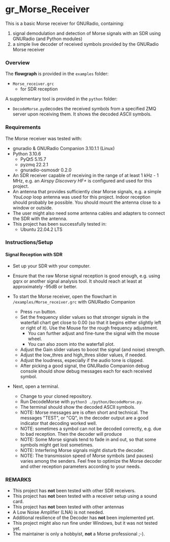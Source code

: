 # gr_Morse_Receiver
This is a basic Morse receiver for GNURadio, containing:
1. signal demodulation and detection of Morse signals with an SDR using GNURadio (and Python modules)
2. a simple live decoder of received symbols provided by the GNURadio Morse receiver

### Overview
The __flowgraph__ is provided in the `examples` folder:
+ `Morse_receiver.grc`
    + for SDR reception

A supplementary tool is provided in the `python` folder:
+ `DecodeMorse.py`decodes the received symbols from a specified ZMQ server upon receiving them. It shows the decoded ASCII symbols.

### Requirements
The Morse receiver was tested with:
+ gnuradio & GNURadio Companion 3.10.1.1 (Linux)
+ Python 3.10.6
    + PyQt5 5.15.7
    + pyzmq 22.2.1
    + gnuradio-osmosdr 0.2.0
+ An SDR receiver capable of receiving in the range of at least 1 kHz - 1 MHz, e.g. an _Airspy Discovery HF+_ is configured and used for this project.
+ An antenna that provides sufficiently clear Morse signals, e.g. a simple _YouLoop_ loop antenna was used for this project. Indoor reception should probably be possible. You should mount the antenna close to a window or outside.
+ The user might also need some antenna cables and adapters to connect the SDR with the antenna.
+ This project has been successfully tested in:
    + Ubuntu 22.04.2 LTS

### Instructions/Setup

#### Signal Reception with SDR
+ Set up your SDR with your computer.
+ Ensure that the raw Morse signal reception is good enough, e.g. using gqrx or another signal analysis tool. It should reach at least at approximately -95dB or better.
+ To start the Morse receiver, open the flowchart in `/examples/Morse_receiver.grc` with GNURadio Companion
    + Press `run` button.
    + Set the frequency slider values so that stronger signals in the waterfall chart get close to 0.00 (so that it begins either slightly left or right of it). Use the Mouse for the rough frequency adjustment.
        + You can further adjust and fine-tune the signal with the mouse wheel.
        + You can also zoom into the waterfall plot.
    + Adjust the Gain slider values to boost the signal (and noise) strength.
    + Adjust the low_thres and high_thres slider values, if needed.
    + Adjust the loudness, especially if the audio tone is clipped.
    + After picking a good signal, the GNURadio Companion debug console should show debug messages each for each received symbol.

+ Next, open a terminal.
    + Change to your cloned repository.
    + Run DecodeMorse with ```python3 ./python/DecodeMorse.py```.
    + The terminal should show the decoded ASCII symbols.
    + NOTE: Morse messages are is often short and technical. The messages "TEST", or "CQ", in the decoder output are a good indicator that decoding worked well.
    + NOTE: sometimes a symbol can not be decoded correctly, e.g. due to bad reception. Then the decoder will produce
    + NOTE: Some Morse signals tend to fade in and out, so that some symbols might get lost sometimes.
    + NOTE: Interfering Morse signals might disturb the decoder.
    + NOTE: The transmission speed of Morse symbols (and pauses) varies among the senders. Feel free to optimize the Morse decoder and other reception parameters according to your needs.

### REMARKS
+ This project has __not__ been tested with other SDR receivers.
+ This project has __not__ been tested with a receiver setup using a sound card.
+ This project has __not__ been tested with other antennas
+ A Low Noise Amplifier (LNA) is not needed.
+ Additional resilience of the Decoder has __not__ been implemented yet.
+ This project might also run fine under Windows, but it was not tested yet.
+ The maintainer is only a hobbyist, __not__ a Morse professional ;-).

